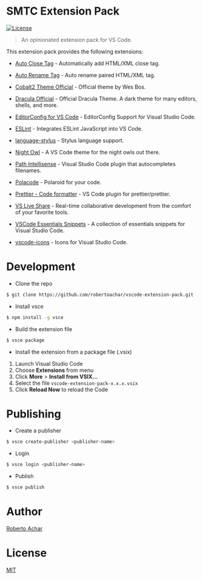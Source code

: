 # SMTC Extension Pack

[![License][license-badge]][license-url]

> An opinionated extension pack for VS Code.

This extension pack provides the following extensions:

- [Auto Close Tag](https://marketplace.visualstudio.com/items?itemName=formulahendry.auto-close-tag) - Automatically add HTML/XML close tag.

- [Auto Rename Tag](https://marketplace.visualstudio.com/items?itemName=formulahendry.auto-rename-tag) - Auto rename paired HTML/XML tag.

- [Cobalt2 Theme Official](https://marketplace.visualstudio.com/items?itemName=wesbos.theme-cobalt2) - Official theme by Wes Bos.

- [Dracula Official](https://marketplace.visualstudio.com/items?itemName=dracula-theme.theme-dracula) - Official Dracula Theme. A dark theme for many editors, shells, and more.

- [EditorConfig for VS Code](https://marketplace.visualstudio.com/items?itemName=editorconfig.editorconfig) - EditorConfig Support for Visual Studio Code.

- [ESLint](https://marketplace.visualstudio.com/items?itemName=dbaeumer.vscode-eslint) - Integrates ESLint JavaScript into VS Code.

- [language-stylus](https://marketplace.visualstudio.com/items?itemName=sysoev.language-stylus) - Stylus language support.

- [Night Owl](https://marketplace.visualstudio.com/items?itemName=sdras.night-owl) - A VS Code theme for the night owls out there.

- [Path Intellisense](https://marketplace.visualstudio.com/items?itemName=christian-kohler.path-intellisense) - Visual Studio Code plugin that autocompletes filenames.

- [Polacode](https://marketplace.visualstudio.com/items?itemName=pnp.polacode) - Polaroid for your code.

- [Prettier - Code formatter](https://marketplace.visualstudio.com/items?itemName=esbenp.prettier-vscode) - VS Code plugin for prettier/prettier.

- [VS Live Share](https://marketplace.visualstudio.com/items?itemName=ms-vsliveshare.vsliveshare) - Real-time collaborative development from the comfort of your favorite tools.

- [VSCode Essentials Snippets](https://marketplace.visualstudio.com/items?itemName=robertoachar.vscode-essentials-snippets) - A collection of essentials snippets for Visual Studio Code.

- [vscode-icons](https://marketplace.visualstudio.com/items?itemName=robertohuertasm.vscode-icons) - Icons for Visual Studio Code.

# Development

- Clone the repo

```bash
$ git clone https://github.com/robertoachar/vscode-extension-pack.git
```

- Install vsce

```bash
$ npm install -g vsce
```

- Build the extension file

```bash
$ vsce package
```

- Install the extension from a package file (.vsix)

1. Launch Visual Studio Code
2. Choose **Extensions** from menu
3. Click **More** > **Install from VSIX...**
4. Select the file `vscode-extension-pack-x.x.x.vsix`
5. Click **Reload Now** to reload the Code

# Publishing

- Create a publisher

```bash
$ vsce create-publisher <publisher-name>
```

- Login

```bash
$ vsce login <publisher-name>
```

- Publish

```bash
$ vsce publish
```

# Author

[Roberto Achar](https://twitter.com/robertoachar)

# License

[MIT](https://github.com/robertoachar/vscode-extension-pack/blob/master/LICENSE)

[license-badge]: https://img.shields.io/github/license/robertoachar/vscode-extension-pack.svg
[license-url]: https://opensource.org/licenses/MIT
